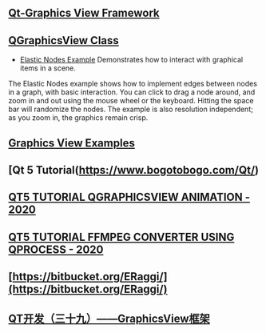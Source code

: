 ## [Qt-Graphics View Framework](https://doc.qt.io/qt-5/graphicsview.html)
## [QGraphicsView Class](https://doc.qt.io/qt-5/qgraphicsview.html)
- [Elastic Nodes Example](https://doc.qt.io/qt-5/qtwidgets-graphicsview-elasticnodes-example.html)
Demonstrates how to interact with graphical items in a scene.

The Elastic Nodes example shows how to implement edges between nodes in a graph, with basic interaction. You can click to drag a node around, and zoom in and out using the mouse wheel or the keyboard. Hitting the space bar will randomize the nodes. The example is also resolution independent; as you zoom in, the graphics remain crisp.

## [Graphics View Examples](http://man.hubwiz.com/docset/Qt_5.docset/Contents/Resources/Documents/doc.qt.io/qt-5/examples-graphicsview.html)
## [Qt 5 Tutorial(https://www.bogotobogo.com/Qt/)
## [QT5 TUTORIAL QGRAPHICSVIEW ANIMATION - 2020](https://www.bogotobogo.com/Qt/Qt5_QGraphicsView_animation.php)
## [QT5 TUTORIAL FFMPEG CONVERTER USING QPROCESS - 2020](https://www.bogotobogo.com/Qt/Qt5_QProcess_QFileDialog_QTextEdit_FFmpeg.php)
## [https://bitbucket.org/ERaggi/](https://bitbucket.org/ERaggi/)
## [QT开发（三十九）——GraphicsView框架](https://blog.51cto.com/9291927/1879128)

